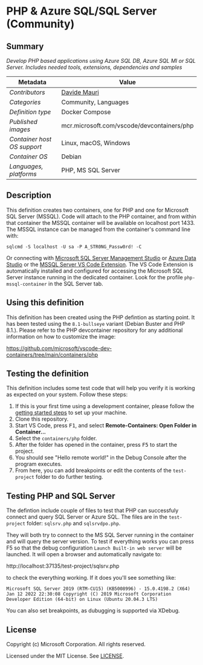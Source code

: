 # PHP & Azure SQL/SQL Server (Community)

## Summary

*Develop PHP based applications using Azure SQL DB, Azure SQL MI or SQL Server. Includes needed tools, extensions, dependencies and samples*

| Metadata | Value |  
|----------|-------|
| *Contributors* | [Davide Mauri]() |
| *Categories* | Community, Languages |
| *Definition type* | Docker Compose |
| *Published images* | mcr.microsoft.com/vscode/devcontainers/php |
| *Container host OS support* | Linux, macOS, Windows |
| *Container OS* | Debian |
| *Languages, platforms* | PHP, MS SQL Server |

## Description

This definition creates two containers, one for PHP and one for Microsoft SQL Server (MSSQL). Code will attach to the PHP container, and from within that container the MSSQL container will be available on localhost port 1433. The MSSQL instance can be managed from the container's command line with:

```
sqlcmd -S localhost -U sa -P A_STR0NG_Passw0rd! -C
```

Or connecting with [Microsoft SQL Server Management Studio](https://docs.microsoft.com/en-us/sql/ssms/download-sql-server-management-studio-ssms) or [Azure Data Studio](https://docs.microsoft.com/en-us/sql/azure-data-studio/download-azure-data-studio) or the [MSSQL Server VS Code Extension](https://marketplace.visualstudio.com/items?itemName=ms-mssql.mssql). The VS Code Extension is automatically installed and configured for accessing the Microsoft SQL Server instance running in the dedicated container. Look for the profile `php-mssql-container` in the SQL Server tab.

## Using this definition

This definition has been created using the PHP defintion as starting point. It has been tested using the `8.1-bullseye` variant (Debian Buster and PHP 8.1.). Please refer to the PHP devcontainer repository for any additional information on how to customize the image:

https://github.com/microsoft/vscode-dev-containers/tree/main/containers/php


## Testing the definition

This definition includes some test code that will help you verify it is working as expected on your system. Follow these steps:

1. If this is your first time using a development container, please follow the [getting started steps](https://aka.ms/vscode-remote/containers/getting-started) to set up your machine.
2. Clone this repository.
3. Start VS Code, press <kbd>F1</kbd>, and select **Remote-Containers: Open Folder in Container...**
4. Select the `containers/php` folder.
5. After the folder has opened in the container, press <kbd>F5</kbd> to start the project.
6. You should see "Hello remote world!" in the Debug Console after the program executes.
7. From here, you can add breakpoints or edit the contents of the `test-project` folder to do further testing.

## Testing PHP and SQL Server

The defintion include couple of files to test that PHP can successfuly connect and query SQL Server or Azure SQL. The files are in the `test-project` folder: `sqlsrv.php` and `sqlsrvdpo.php`.

They will both try to connect to the MS SQL Server running in the container and will query the server version. To test if everything works you can press F5 so that the debug configuration `Launch Built-in web server` will be launched. It will open a browser and automatically  navigate to:

http://localhost:37135/test-project/sqlsrv.php

to check the everything working. If it does you'll see something like:

```
Microsoft SQL Server 2019 (RTM-CU15) (KB5008996) - 15.0.4198.2 (X64) Jan 12 2022 22:30:08 Copyright (C) 2019 Microsoft Corporation Developer Edition (64-bit) on Linux (Ubuntu 20.04.3 LTS)
```

You can also set breakpoints, as dubugging is supported via XDebug.

## License

Copyright (c) Microsoft Corporation. All rights reserved.

Licensed under the MIT License. See [LICENSE](https://github.com/microsoft/vscode-dev-containers/blob/main/LICENSE).